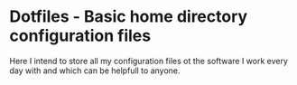 # Dotfiles - Basic home directory configuration files

Here I intend to store all my configuration files ot the software I work every 
day with and which can be helpfull to anyone.
